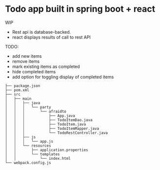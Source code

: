 # Todo app built in spring boot + react 

WIP

 - Rest api is database-backed.
 - react displays results of call to rest API

TODO:
 - add new items
 - remove items
 - mark existing items as completed
 - hide completed items
 - add option for toggling display of completed items

```
├── package.json
├── pom.xml
├── src
│   ├── main
│   │   ├── java
│   │   │   └── party
│   │   │       └── afraidto
│   │   │           ├── App.java
│   │   │           ├── TodoItemDao.java
│   │   │           ├── TodoItem.java
│   │   │           ├── TodoItemMapper.java
│   │   │           └── TodoRestController.java
│   │   ├── js
│   │   │   └── app.js
│   │   └── resources
│   │       ├── application.properties
│   │       └── templates
│   │           └── index.html
└── webpack.config.js
```
